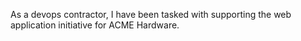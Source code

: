 As a devops contractor, I have been tasked with supporting the web application initiative for ACME Hardware. 

